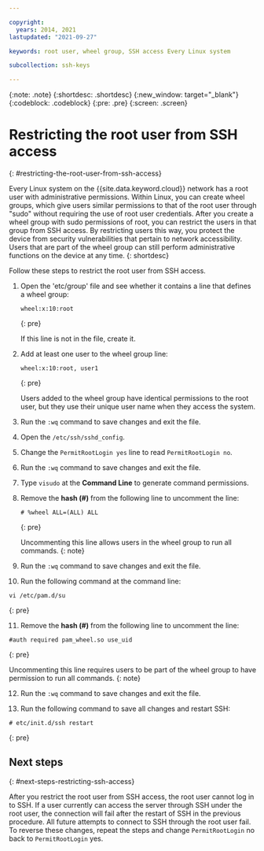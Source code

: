 ```yaml
---

copyright:
  years: 2014, 2021
lastupdated: "2021-09-27"

keywords: root user, wheel group, SSH access Every Linux system

subcollection: ssh-keys

---
```


{:note: .note}
{:shortdesc: .shortdesc}
{:new_window: target="_blank"}
{:codeblock: .codeblock}
{:pre: .pre}
{:screen: .screen}

# Restricting the root user from SSH access
{: #restricting-the-root-user-from-ssh-access}

Every Linux system on the {{site.data.keyword.cloud}} network has a root user with administrative permissions. Within Linux, you can create wheel groups, which give users similar permissions to that of the root user through "sudo" without requiring the use of root user credentials. After you create a wheel group with sudo permissions of root, you can restrict the users in that group from SSH access. By restricting users this way, you protect the device from security vulnerabilities that pertain to network accessibility. Users that are part of the wheel group can still perform administrative functions on the device at any time.
{: shortdesc}

Follow these steps to restrict the root user from SSH access.

1. Open the 'etc/group' file and see whether it contains a line that defines a wheel group:

   ```
   wheel:x:10:root
   ```
   {: pre}
   
   If this line is not in the file, create it.

2. Add at least one user to the wheel group line:

   ```
   wheel:x:10:root, user1
   ```
   {: pre}
   
   Users added to the wheel group have identical permissions to the root user, but they use their unique user name when they access the system.

3. Run the `:wq` command to save changes and exit the file.

4. Open the `/etc/ssh/sshd_config`.

5. Change the `PermitRootLogin yes` line to read `PermitRootLogin no`.

6. Run the `:wq` command to save changes and exit the file.

7. Type `visudo` at the **Command Line** to generate command permissions.

8. Remove the **hash (#)** from the following line to uncomment the line:

   ```
   # %wheel ALL=(ALL) ALL
   ```
   {: pre}
   
   Uncommenting this line allows users in the wheel group to run all commands.
   {: note}

9. Run the `:wq` command to save changes and exit the file.

10. Run the following command at the command line:

   ```
   vi /etc/pam.d/su
   ```
   {: pre}

11. Remove the **hash (#)** from the following line to uncomment the line:

   ```
   #auth required pam_wheel.so use_uid
   ```
   {: pre}
   
   Uncommenting this line requires users to be part of the wheel group to have permission to run all commands.
   {: note}
   
12. Run the `:wq` command to save changes and exit the file.

13. Run the following command to save all changes and restart SSH:

   ```
   # etc/init.d/ssh restart
   ```
   {: pre}

## Next steps
{: #next-steps-restricting-ssh-access}

After you restrict the root user from SSH access, the root user cannot log in to SSH. If a user currently can access the server through SSH under the root user, the connection will fail after the restart of SSH in the previous procedure. All future attempts to connect to SSH through the root user fail. To reverse these changes, repeat the steps and change `PermitRootLogin` no back to `PermitRootLogin` yes.
